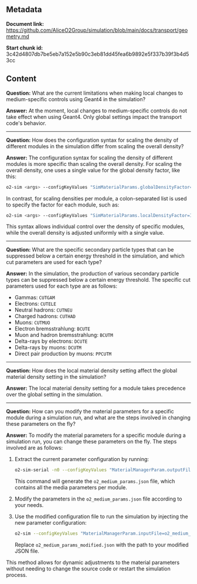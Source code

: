 ## Metadata

**Document link:** https://github.com/AliceO2Group/simulation/blob/main/docs/transport/geometry.md

**Start chunk id:** 3c42d4807db7be5eb7a152e5b90c3eb81dd45fea6b9892e5f337b39f3b4d53cc

## Content

**Question:** What are the current limitations when making local changes to medium-specific controls using Geant4 in the simulation?

**Answer:** At the moment, local changes to medium-specific controls do not take effect when using Geant4. Only global settings impact the transport code's behavior.

---

**Question:** How does the configuration syntax for scaling the density of different modules in the simulation differ from scaling the overall density?

**Answer:** The configuration syntax for scaling the density of different modules is more specific than scaling the overall density. For scaling the overall density, one uses a single value for the global density factor, like this:

```bash
o2-sim <args> --configKeyValues "SimMaterialParams.globalDensityFactor=2"
```

In contrast, for scaling densities per module, a colon-separated list is used to specify the factor for each module, such as:

```bash
o2-sim <args> --configKeyValues "SimMaterialParams.localDensityFactor=ITS:1.5,TPC:1.2"
```

This syntax allows individual control over the density of specific modules, while the overall density is adjusted uniformly with a single value.

---

**Question:** What are the specific secondary particle types that can be suppressed below a certain energy threshold in the simulation, and which cut parameters are used for each type?

**Answer:** In the simulation, the production of various secondary particle types can be suppressed below a certain energy threshold. The specific cut parameters used for each type are as follows:

- Gammas: `CUTGAM`
- Electrons: `CUTELE`
- Neutral hadrons: `CUTNEU`
- Charged hadrons: `CUTHAD`
- Muons: `CUTMUO`
- Electron bremsstrahlung: `BCUTE`
- Muon and hadron bremsstrahlung: `BCUTM`
- Delta-rays by electrons: `DCUTE`
- Delta-rays by muons: `DCUTM`
- Direct pair production by muons: `PPCUTM`

---

**Question:** How does the local material density setting affect the global material density setting in the simulation?

**Answer:** The local material density setting for a module takes precedence over the global setting in the simulation.

---

**Question:** How can you modify the material parameters for a specific module during a simulation run, and what are the steps involved in changing these parameters on the fly?

**Answer:** To modify the material parameters for a specific module during a simulation run, you can change these parameters on the fly. The steps involved are as follows:

1. Extract the current parameter configuration by running:
   ```bash
   o2-sim-serial -n0 --configKeyValues "MaterialManagerParam.outputFile=o2_medium_params.json"
   ```
   This command will generate the `o2_medium_params.json` file, which contains all the media parameters per module.

2. Modify the parameters in the `o2_medium_params.json` file according to your needs.

3. Use the modified configuration file to run the simulation by injecting the new parameter configuration:
   ```bash
   o2-sim --configKeyValues "MaterialManagerParam.inputFile=o2_medium_params_modified.json" [<further_arguments>]
   ```
   Replace `o2_medium_params_modified.json` with the path to your modified JSON file.

This method allows for dynamic adjustments to the material parameters without needing to change the source code or restart the simulation process.